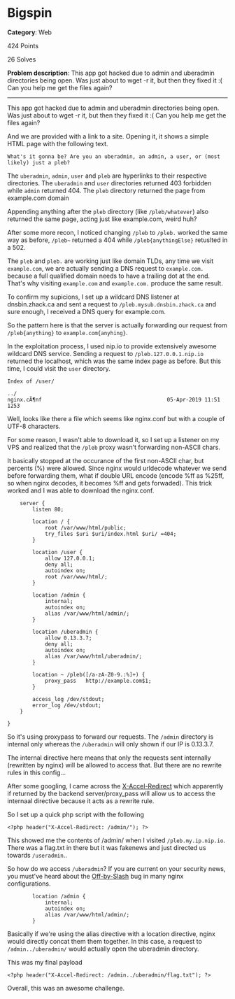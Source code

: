 # Bigspin

**Category**: Web

424 Points

26 Solves

**Problem description**:
This app got hacked due to admin and uberadmin directories being open. Was just about to wget -r it, but then they fixed it :( Can you help me get the files again? 

---

This app got hacked due to admin and uberadmin directories being open. Was just about to wget -r it, but then they fixed it :( Can you help me get the files again? 


And we are provided with a link to a site. Opening it, it shows a simple HTML page with the following text.

```
What's it gonna be? Are you an uberadmin, an admin, a user, or (most likely) just a pleb? 
```

The `uberadmin`, `admin`, `user` and `pleb` are hyperlinks to their respective directories. The `uberadmin` and `user` directories returned 403 forbidden while `admin` returned 404. The `pleb` directory returned the page from example.com domain

Appending anything after the `pleb` directory (like `/pleb/whatever`) also returned the same page, acting just like example.com, weird huh?

After some more recon, I noticed changing `/pleb` to `/pleb.` worked the same way as before, `/pleb~` returned a 404 while `/pleb{anythingElse}` retuslted in a 502.

The `pleb` and `pleb.` are working just like domain TLDs, any time we visit `example.com`, we are actually sending a DNS request to `example.com.` because a full qualified domain needs to have a trailing dot at the end. That's why visiting `example.com` and `example.com.` produce the same result.

To confirm my supicions, I set up a wildcard DNS listener at dnsbin.zhack.ca and sent a request to `/pleb.mysub.dnsbin.zhack.ca` and sure enough, I received a DNS query for example.com. 

So the pattern here is that the server is actually forwarding our request from `/pleb{anything}` to `example.com{anyhing}`.

In the exploitation process, I used nip.io to provide extensively awesome wildcard DNS service. Sending a request to `/pleb.127.0.0.1.nip.io` returned the localhost, which was the same index page as before. But this time, I could visit the `user` directory.

```
Index of /user/

../
nginx.cÃ¶nf                                        05-Apr-2019 11:51                1253
```
Well, looks like there a file which seems like nginx.conf but with a couple of UTF-8 characters.

For some reason, I wasn't able to download it, so I set up a listener on my VPS and realized that the `/pleb` proxy wasn't forwarding non-ASCII chars. 

It basically stopped at the occurance of the first non-ASCII char, but percents (%) were allowed. Since nginx would urldecode whatever we send before forwarding them, what if double URL encode (encode %ff as %25ff, so when nginx decodes, it becomes %ff and gets forwaded). This trick worked and I was able to download the nginx.conf.

```
    server {
        listen 80;

        location / {
            root /var/www/html/public;
            try_files $uri $uri/index.html $uri/ =404;
        }

        location /user {
            allow 127.0.0.1;
            deny all;
            autoindex on;
            root /var/www/html/;
        }

        location /admin {
            internal;
            autoindex on;
            alias /var/www/html/admin/;
        }

        location /uberadmin {
            allow 0.13.3.7;
            deny all;
            autoindex on;
            alias /var/www/html/uberadmin/;
        }

        location ~ /pleb([/a-zA-Z0-9.:%]+) {
            proxy_pass   http://example.com$1;
        }

        access_log /dev/stdout;
        error_log /dev/stdout;
    }

}
```

So it's using proxypass to forward our requests. The `/admin` directory is internal only whereas the `/uberadmin` will only shown if our IP is 0.13.3.7. 

The internal directive here means that only the requests sent internally (rewritten by nginx) will be allowed to access that. But there are no rewrite rules in this config...

After some googling, I came across the [X-Accel-Redirect](https://kovyrin.net/2006/11/01/nginx-x-accel-redirect-php-rails/) which apparently if returned by the backend server/proxy_pass will allow us to access the internaal directive because it acts as a rewrite rule.

So I set up a quick php script with the following

```
<?php header("X-Accel-Redirect: /admin/"); ?>
```

This showed me the contents of /admin/ when I visited `/pleb.my.ip.nip.io`. There was a flag.txt in there but it was fakenews and just directed us towards `/useradmin`..

So how do we access `/uberadmin`? If you are current on your security news, you must've heard about the [Off-by-Slash](https://i.blackhat.com/us-18/Wed-August-8/us-18-Orange-Tsai-Breaking-Parser-Logic-Take-Your-Path-Normalization-Off-And-Pop-0days-Out-2.pdf) bug in many nginx configurations.
```
        location /admin {
            internal;
            autoindex on;
            alias /var/www/html/admin/;
        }
```

Basically if we're using the alias directive with a location directive, nginx would directly concat them them together. In this case, a request to `/admin../uberadmin/` would actually open the uberadmin directory.

This was my final payload

```
<?php header("X-Accel-Redirect: /admin../uberadmin/flag.txt"); ?>
```

Overall, this was an awesome challenge.

